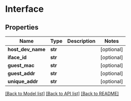 # Interface

## Properties
Name | Type | Description | Notes
------------ | ------------- | ------------- | -------------
**host_dev_name** | **str** |  | [optional] 
**iface_id** | **str** |  | [optional] 
**guest_mac** | **str** |  | [optional] 
**guest_addr** | **str** |  | [optional] 
**unique_addr** | **str** |  | [optional] 

[[Back to Model list]](../README.md#documentation-for-models) [[Back to API list]](../README.md#documentation-for-api-endpoints) [[Back to README]](../README.md)


